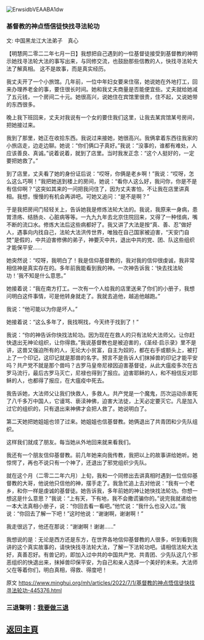 ![ErwsidbVEAABA1dw](https://user-images.githubusercontent.com/79625284/176870496-b1932a9d-db54-4a9d-abdd-067619f1edb2.jpg)

### 基督教的神点悟信徒快找寻法轮功

文: 中国黑龙江大法弟子　真心 

【明慧网二零二二年七月一日】我想把自己遇到的一位基督徒接受到基督教的神明示她找寻法轮大法的事写出来，与同修交流，也鼓励那些信教的人，快找寻法轮大法了解真相。
这不是故事，而是真实经历。

我丈夫开了一个小旅馆。几年前，一位中年妇女要来住宿，她说她在外地打工，回来办理养老金的事，要住很长时间。她和我丈夫商量是否能便宜些。丈夫就给她减了五元钱，一个房间二十元。她很高兴，说她住在宾馆里很贵，住不起，又说她带的东西很多。

晚上我下班回来，丈夫对我说有一个女的要住我们这里，让我去某宾馆某号房间，把她接过来。

我到了那里，她正在收拾东西。我说过来接她，她很高兴。我俩拿着东西往我家的小旅店走，边走边聊。她说：“你们俩口子真好。”我说：“没事的，谁都有难处，人应该善良、真诚。”说着说着，就到了店里。当时我发正念：“这个人挺好的，一定要把她救了。”

到了店里，丈夫看了她的身份证后说：“哎呀，你俩是老乡啊！”我说：“哎呀，怎么这么巧啊！”我把她送到楼上的房间，她说：“看你人这么好，我问你，你是不是有信仰啊？”这突如其来的一问把我问住了，因为丈夫害怕，不让我在店里讲真相。我想，慢慢的有机会再讲吧。可她又追问：“是不是啊？”

于是我把房间门轻轻关上，告诉她我是修炼法轮大法的。我说，我原来一身病，患胃溃疡、结肠炎、心脏病等等。一九九九年去北京住院回来，又得了一种怪病，嘴不断的流口水。修炼大法后这些病都好了。我又讲了大法是按“真、善、忍”做好人，遇事向内找自己，法轮大法洪传世界，唯独在自己国家被迫害，“天安门自焚”是假的，中共迫害修佛的弟子，神要灭中共，退出中共的党、团、队这些组织才能保平安……

她突然说：“哎呀，我明白了！我是信仰基督教的，我对我的信仰很虔诚，我非常相信神是真实存在的。多年前我能看到我的神。一次神告诉我：‘快去找法轮功！’我不知是什么意思。”

她接着说：“我在南方打工。一次有一个人给我的店里送来了你们的小册子，我想问明白这件事情，可是他转身就走了。我就去追他，越追他越跑。”

我说：“他可能以为你是坏人。”

她接着说：“这么多年了，我找啊找，今天终于找到了！”

我说：“你的神告诉你快找法轮功。因为现在在救人的只有法轮大法师父。让你赶快退出无神论组织，让你得救。”我说基督教也是被迫害的，《圣经·启示录》里不是讲，这兽又强迫所有的人，无论大小贫富，自主为奴的，都在右手或额头上，被打上了一个印记，这印记就是那兽的名字。预言不是告诉人们抹掉兽的印记才能平安吗？共产党不就是那个兽吗？古罗马皇帝尼禄因迫害基督徒，从此大瘟疫多次在古罗马流行，最后古罗马灭亡，尼禄也得到了报应。迫害耶稣的人，和不相信反对耶稣的人，也都得了报应，在大瘟疫中死去。

我告诉她，大法师父让我们快救人，多救人。共产党是一个魔鬼，历次运动杀害死了八千多万中国人，它谩骂、亵渎神佛，迫害大法徒，上天必定要灭它。凡是加入过它的组织的，只有退出来神佛才会把人救了。她说明白了。

第二天她把她姐姐也领了过来。她姐姐也信基督教。她俩退出了共青团和少先队组织。

这样我们就成了朋友。每当她从外地回来就来看我们。

我还有一个朋友信仰基督教。前几年她来向我传教，我把以上的故事讲给她听。她惊愕了，再也不说只有一个神了，还退出了邪党组织少先队。

就在这个月（二零二二年六月）上旬，我和一个同修出去讲真相时遇到一位信仰基督教的大哥，他说他只信他的神，摆手走了。我急忙追上去对他说：“我有一个老乡，和你一样是虔诚的基督徒。她告诉我，多年前她的神让她快找法轮功。你想一想这是什么意思？”我说：“上有天，下有地，我不会撒谎骗你的。”说完我就递给他一本大法真相小册子，说：“你回去看一看吧。”他忙说：“我什么也没入过。”我说：“你回去了解一下吧！”这时他说：“谢谢啊，谢谢啊！”

我走很远了，他还在那说：“谢谢啊！谢谢……”

我想说的是：无论是西方还是东方，在世界各地信仰基督教的人很多，听到看到我讲的这个真实故事的，请快快找寻法轮大法，了解一下法轮功吧。请相信法轮大法好，真善忍好。有兽记的，即加入过中共的中国共产党、共青团、少先队这几个邪恶组织的快退出来，抹掉兽印保平安，为自己和亲人选择一个美好的未来。大法师父在等着你们，明白真相，得救、得度吧！

原文 https://www.minghui.org/mh/articles/2022/7/1/基督教的神点悟信徒快找寻法轮功-445376.html

### 三退聲明：[我要做三退](https://tuidang.epochtimes.com/)

## [返回主頁](https://git.io/Js3EY)
